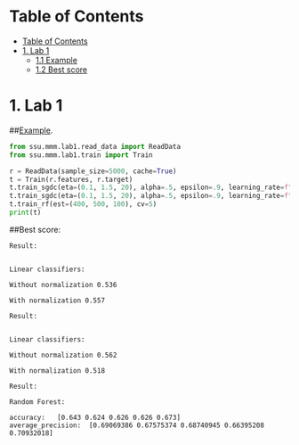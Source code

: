 Table of Contents
=================


* [Table of Contents](#table-of-contents)
* [1. Lab 1](#Lab-1)
  * [1.1 Example](#11-Example)
  * [1.2 Best score](#12-Best-score)


# 1. Lab 1
##[Example](lab1/example.py).

```python
from ssu.mmm.lab1.read_data import ReadData
from ssu.mmm.lab1.train import Train

r = ReadData(sample_size=5000, cache=True)
t = Train(r.features, r.target)
t.train_sgdc(eta=(0.1, 1.5, 20), alpha=.5, epsilon=.9, learning_rate=f"invscaling")
t.train_sgdc(eta=(0.1, 1.5, 20), alpha=.5, epsilon=.9, learning_rate=f"invscaling", normalize=True)
t.train_rf(est=(400, 500, 100), cv=5)
print(t)

```


##Best score:
```commandline
Result:


Linear classifiers:

Without normalization 0.536

With normalization 0.557

Result:


Linear classifiers:

Without normalization 0.562

With normalization 0.518

Result:

Random Forest:

accuracy:	[0.643 0.624 0.626 0.626 0.673]
average_precision:	[0.69069386 0.67575374 0.68740945 0.66395208 0.70932018]
```
